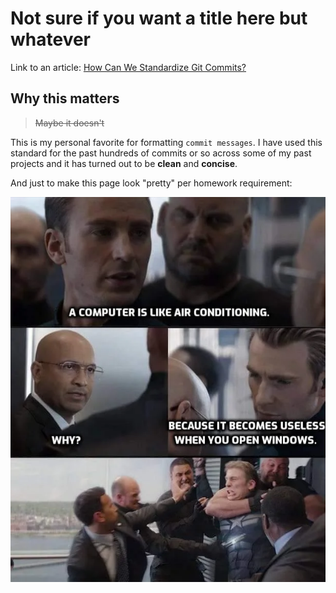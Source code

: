# Not sure if you want a title here but whatever

Link to an article: [How Can We Standardize Git Commits?](https://www.alibabacloud.com/blog/597372)

## Why this matters

> ~~Maybe it doesn't~~

This is my personal favorite for formatting ``commit messages``. I have used this standard for the past hundreds of commits or so across some of my past projects and it has turned out to be **clean** and **concise**.

And just to make this page look "pretty" per homework requirement:

<img src="res/a_random_meme.webp"/>